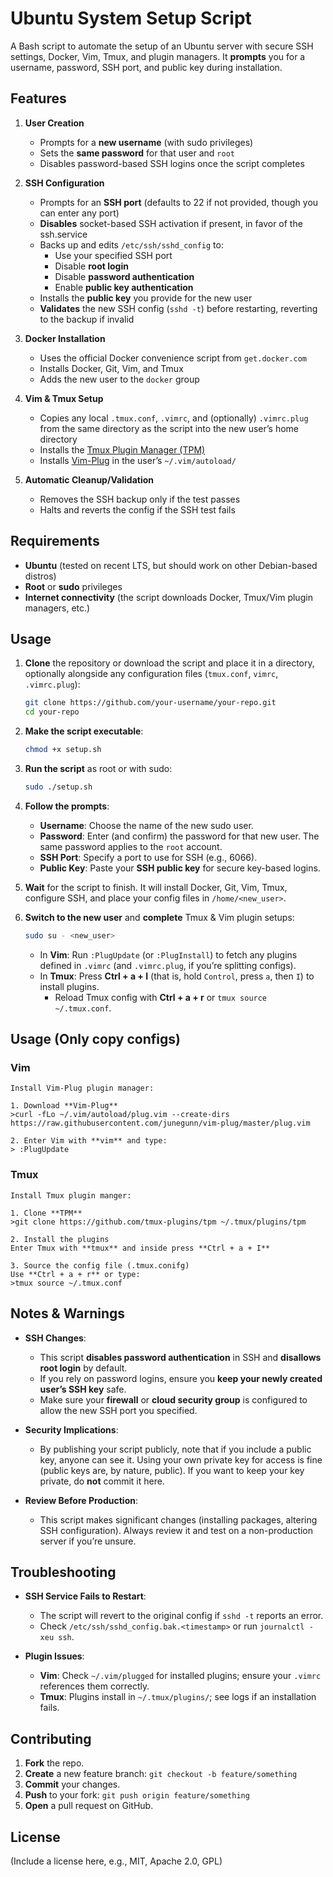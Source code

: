 # Ubuntu System Setup Script

A Bash script to automate the setup of an Ubuntu server with secure SSH settings, Docker, Vim, Tmux, and plugin managers. It **prompts** you for a username, password, SSH port, and public key during installation.

## Features

1. **User Creation**

    - Prompts for a **new username** (with sudo privileges)
    - Sets the **same password** for that user and `root`
    - Disables password-based SSH logins once the script completes

2. **SSH Configuration**

    - Prompts for an **SSH port** (defaults to 22 if not provided, though you can enter any port)
    - **Disables** socket-based SSH activation if present, in favor of the ssh.service
    - Backs up and edits `/etc/ssh/sshd_config` to:
        - Use your specified SSH port
        - Disable **root login**
        - Disable **password authentication**
        - Enable **public key authentication**
    - Installs the **public key** you provide for the new user
    - **Validates** the new SSH config (`sshd -t`) before restarting, reverting to the backup if invalid

3. **Docker Installation**

    - Uses the official Docker convenience script from `get.docker.com`
    - Installs Docker, Git, Vim, and Tmux
    - Adds the new user to the `docker` group

4. **Vim & Tmux Setup**

    - Copies any local `.tmux.conf`, `.vimrc`, and (optionally) `.vimrc.plug` from the same directory as the script into the new user’s home directory
    - Installs the [Tmux Plugin Manager (TPM)](https://github.com/tmux-plugins/tpm)
    - Installs [Vim-Plug](https://github.com/junegunn/vim-plug) in the user’s `~/.vim/autoload/`

5. **Automatic Cleanup/Validation**
    - Removes the SSH backup only if the test passes
    - Halts and reverts the config if the SSH test fails

## Requirements

- **Ubuntu** (tested on recent LTS, but should work on other Debian-based distros)
- **Root** or **sudo** privileges
- **Internet connectivity** (the script downloads Docker, Tmux/Vim plugin managers, etc.)

## Usage

1. **Clone** the repository or download the script and place it in a directory, optionally alongside any configuration files (`tmux.conf`, `vimrc`, `.vimrc.plug`):

    ```bash
    git clone https://github.com/your-username/your-repo.git
    cd your-repo
    ```

2. **Make the script executable**:

    ```bash
    chmod +x setup.sh
    ```

3. **Run the script** as root or with sudo:

    ```bash
    sudo ./setup.sh
    ```

4. **Follow the prompts**:

    - **Username**: Choose the name of the new sudo user.
    - **Password**: Enter (and confirm) the password for that new user. The same password applies to the `root` account.
    - **SSH Port**: Specify a port to use for SSH (e.g., 6066).
    - **Public Key**: Paste your **SSH public key** for secure key-based logins.

5. **Wait** for the script to finish. It will install Docker, Git, Vim, Tmux, configure SSH, and place your config files in `/home/<new_user>`.

6. **Switch to the new user** and **complete** Tmux & Vim plugin setups:
    ```bash
    sudo su - <new_user>
    ```
    - In **Vim**: Run `:PlugUpdate` (or `:PlugInstall`) to fetch any plugins defined in `.vimrc` (and `.vimrc.plug`, if you’re splitting configs).
    - In **Tmux**: Press **Ctrl + a + I** (that is, hold `Control`, press `a`, then `I`) to install plugins.
        - Reload Tmux config with **Ctrl + a + r** or `tmux source ~/.tmux.conf`.

## Usage (Only copy configs)

### Vim

    Install Vim-Plug plugin manager:

    1. Download **Vim-Plug**
    >curl -fLo ~/.vim/autoload/plug.vim --create-dirs https://raw.githubusercontent.com/junegunn/vim-plug/master/plug.vim

    2. Enter Vim with **vim** and type:
    > :PlugUpdate

### Tmux

    Install Tmux plugin manger:

    1. Clone **TPM**
    >git clone https://github.com/tmux-plugins/tpm ~/.tmux/plugins/tpm

    2. Install the plugins
    Enter Tmux with **tmux** and inside press **Ctrl + a + I**

    3. Source the config file (.tmux.conifg)
    Use **Ctrl + a + r** or type:
    >tmux source ~/.tmux.conf

## Notes & Warnings

- **SSH Changes**:

    - This script **disables password authentication** in SSH and **disallows root login** by default.
    - If you rely on password logins, ensure you **keep your newly created user’s SSH key** safe.
    - Make sure your **firewall** or **cloud security group** is configured to allow the new SSH port you specified.

- **Security Implications**:

    - By publishing your script publicly, note that if you include a public key, anyone can see it. Using your own private key for access is fine (public keys are, by nature, public). If you want to keep your key private, do **not** commit it here.

- **Review Before Production**:
    - This script makes significant changes (installing packages, altering SSH configuration). Always review it and test on a non-production server if you’re unsure.

## Troubleshooting

- **SSH Service Fails to Restart**:

    - The script will revert to the original config if `sshd -t` reports an error.
    - Check `/etc/ssh/sshd_config.bak.<timestamp>` or run `journalctl -xeu ssh`.

- **Plugin Issues**:
    - **Vim**: Check `~/.vim/plugged` for installed plugins; ensure your `.vimrc` references them correctly.
    - **Tmux**: Plugins install in `~/.tmux/plugins/`; see logs if an installation fails.

## Contributing

1. **Fork** the repo.
2. **Create** a new feature branch: `git checkout -b feature/something`
3. **Commit** your changes.
4. **Push** to your fork: `git push origin feature/something`
5. **Open** a pull request on GitHub.

## License

(Include a license here, e.g., MIT, Apache 2.0, GPL)
